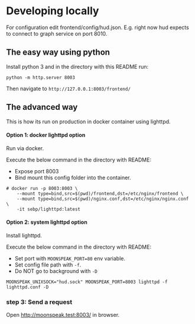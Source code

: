 # Developing locally

For configuration edit frontend/config/hud.json.
E.g. right now hud expects to connect to graph service on port 8010.

## The easy way using python

Install python 3 and in the directory with this README run:
```
python -m http.server 8003
```

Then navigate to `http://127.0.0.1:8003/frontend/`


## The advanced way

This is how its run on production in docker container using lighttpd.


#### Option 1: docker lighttpd option

Run via docker. 

Execute the below command in the directory with README:

- Expose port 8003
- Bind mount this config folder into the container.

```
# docker run -p 8003:8003 \
    --mount type=bind,src=$(pwd)/frontend,dst=/etc/nginx/frontend \
    --mount type=bind,src=$(pwd)/nginx.conf,dst=/etc/nginx/nginx.conf \
    -it sebp/lighttpd:latest
```


#### Option 2: system lighttpd option

Install lighttpd. 

Execute the below command in the directory with README:

- Set port with `MOONSPEAK_PORT=80` env variable.
- Set config file path with `-f`.
- Do NOT go to background with `-D`

```
MOONSPEAK_UNIXSOCK="hud.sock" MOONSPEAK_PORT=8003 lighttpd -f lighttpd.conf -D
```

### step 3: Send a request

Open http://moonspeak.test:8003/ in browser.

